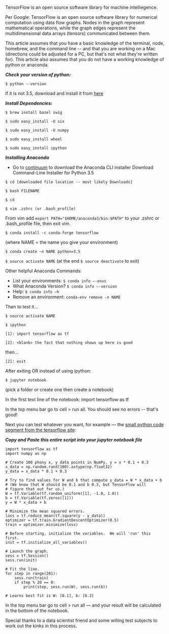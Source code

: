 TensorFlow is an open source software library for machine intelliegence.

Per Google: TensorFlow is an open source software library for numerical computation using data flow graphs. Nodes in the graph represent mathematical operations, while the graph edges represent the multidimensional data arrays (tensors) communicated between them.

This article assumes that you have a basic knowledge of the terminal, node, homebrew, and the command line -- and that you are working on a Mac (directions could be adjusted for a PC, but that's not what they're written for).
This article also assumes that you do not have a working knowledge of python or anaconda.

***Check your version of python:***

`$ python --version`

If it is not 3.5, download and install it from [here](https://www.python.org/downloads/)

***Install Dependencies:***

`$ brew install bazel swig`

`$ sudo easy_install -U six`

`$ sudo easy_install -U numpy`

`$ sudo easy_install wheel`

`$ sudo easy_install ipython`

***Installing Anaconda***
* Go to [continuum](https://www.continuum.io/) to download the Anaconda CLI installer
Download Command-Line Installer for Python 3.5

`$ cd [downloaded file location -- most likely Downloads]`

`$ bash FILENAME`

`$ cd`

`$ vim .zshrc (or .bash_profile)`

From vim add `export PATH="$HOME/anaconda3/bin:$PATH"` to your .zshrc or .bash_profile file, then exit vim.

`$ conda install -c conda-forge tensorflow`

(where NAME = the name you give your environment)

`$ conda create —n NAME python=3.5`

`$ source activate NAME` (at the end `$ source deactivate` to exit)

Other helpful Anaconda Commands:
* List your environments: `$ conda info —-envs`
* What Anaconda Version? `$ conda info —-version`
* Help: `$ conda info —h`
* Remove an environment: `conda-env remove -n NAME`

Then to test it…

`$ source activate NAME`

`$ ipython`

`[1]: import tensorflow as tf`

`[2]: <blank> the fact that nothing shows up here is good`

then...

`[2]: exit`

After exiting OR instead of using ipython:

`$ jupyter notebook`

(pick a folder or create one then create a notebook)

In the first text line of the notebook:
import tensorflow as tf

In the top menu bar go to cell > run all. You should see no errors -- that's good!

Next you can test whatever you want, for example — the [small python code segment from the tensorflow site](https://www.tensorflow.org/versions/r0.11/get_started/index.html):

***Copy and Paste this entire script into your jupyter notebook file***

```
import tensorflow as tf
import numpy as np

# Create 100 phony x, y data points in NumPy, y = x * 0.1 + 0.3
x_data = np.random.rand(100).astype(np.float32)
y_data = x_data * 0.1 + 0.3

# Try to find values for W and b that compute y_data = W * x_data + b
# (We know that W should be 0.1 and b 0.3, but TensorFlow will
# figure that out for us.)
W = tf.Variable(tf.random_uniform([1], -1.0, 1.0))
b = tf.Variable(tf.zeros([1]))
y = W * x_data + b

# Minimize the mean squared errors.
loss = tf.reduce_mean(tf.square(y - y_data))
optimizer = tf.train.GradientDescentOptimizer(0.5)
train = optimizer.minimize(loss)

# Before starting, initialize the variables.  We will 'run' this first.
init = tf.initialize_all_variables()

# Launch the graph.
sess = tf.Session()
sess.run(init)

# Fit the line.
for step in range(201):
    sess.run(train)
    if step % 20 == 0:
        print(step, sess.run(W), sess.run(b))

# Learns best fit is W: [0.1], b: [0.3]
```

In the top menu bar go to cell > run all — and your result will be calculated in the bottom of the notebook.

Special thanks to a data scientist friend and some willing test subjects to work out the kinks in this process.
